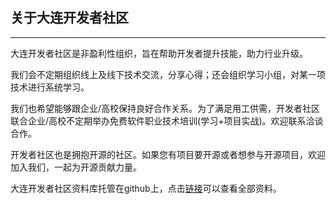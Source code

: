 ## 关于大连开发者社区

---

大连开发者社区是非盈利性组织，旨在帮助开发者提升技能，助力行业升级。


我们会不定期组织线上及线下技术交流，分享心得；还会组织学习小组，对某一项技术进行系统学习。


我们也希望能够跟企业/高校保持良好合作关系。为了满足用工供需，开发者社区联合企业/高校不定期举办免费软件职业技术培训(学习+项目实战)。欢迎联系洽谈合作。


开发者社区也是拥抱开源的社区。如果您有项目要开源或者想参与开源项目，欢迎加入我们，一起为开源贡献力量。


大连开发者社区资料库托管在github上，点击[链接](https://github.com/itdl/lib/blob/master/README.md)可以查看全部资料。